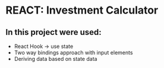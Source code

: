 # REACT: Investment Calculator

## In this project were used:

- React Hook -> use state
- Two way bindings approach with input elements
- Deriving data based on state data

